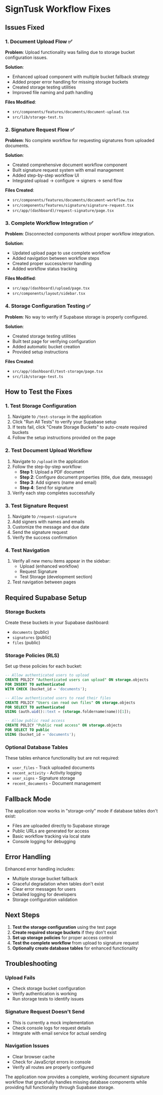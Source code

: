 # SignTusk Workflow Fixes

## Issues Fixed

### 1. Document Upload Flow ✅
**Problem**: Upload functionality was failing due to storage bucket configuration issues.

**Solution**:
- Enhanced upload component with multiple bucket fallback strategy
- Added proper error handling for missing storage buckets
- Created storage testing utilities
- Improved file naming and path handling

**Files Modified**:
- `src/components/features/documents/document-upload.tsx`
- `src/lib/storage-test.ts`

### 2. Signature Request Flow ✅
**Problem**: No complete workflow for requesting signatures from uploaded documents.

**Solution**:
- Created comprehensive document workflow component
- Built signature request system with email management
- Added step-by-step workflow UI
- Integrated upload → configure → signers → send flow

**Files Created**:
- `src/components/features/documents/document-workflow.tsx`
- `src/components/features/signature/signature-request.tsx`
- `src/app/(dashboard)/request-signature/page.tsx`

### 3. Complete Workflow Integration ✅
**Problem**: Disconnected components without proper workflow integration.

**Solution**:
- Updated upload page to use complete workflow
- Added navigation between workflow steps
- Created proper success/error handling
- Added workflow status tracking

**Files Modified**:
- `src/app/(dashboard)/upload/page.tsx`
- `src/components/layout/sidebar.tsx`

### 4. Storage Configuration Testing ✅
**Problem**: No way to verify if Supabase storage is properly configured.

**Solution**:
- Created storage testing utilities
- Built test page for verifying configuration
- Added automatic bucket creation
- Provided setup instructions

**Files Created**:
- `src/app/(dashboard)/test-storage/page.tsx`
- `src/lib/storage-test.ts`

## How to Test the Fixes

### 1. Test Storage Configuration
1. Navigate to `/test-storage` in the application
2. Click "Run All Tests" to verify your Supabase setup
3. If tests fail, click "Create Storage Buckets" to auto-create required buckets
4. Follow the setup instructions provided on the page

### 2. Test Document Upload Workflow
1. Navigate to `/upload` in the application
2. Follow the step-by-step workflow:
   - **Step 1**: Upload a PDF document
   - **Step 2**: Configure document properties (title, due date, message)
   - **Step 3**: Add signers (name and email)
   - **Step 4**: Send for signature
3. Verify each step completes successfully

### 3. Test Signature Request
1. Navigate to `/request-signature`
2. Add signers with names and emails
3. Customize the message and due date
4. Send the signature request
5. Verify the success confirmation

### 4. Test Navigation
1. Verify all new menu items appear in the sidebar:
   - Upload (enhanced workflow)
   - Request Signature
   - Test Storage (development section)
2. Test navigation between pages

## Required Supabase Setup

### Storage Buckets
Create these buckets in your Supabase dashboard:
- `documents` (public)
- `signatures` (public) 
- `files` (public)

### Storage Policies (RLS)
Set up these policies for each bucket:
```sql
-- Allow authenticated users to upload
CREATE POLICY "Authenticated users can upload" ON storage.objects
FOR INSERT TO authenticated
WITH CHECK (bucket_id = 'documents');

-- Allow authenticated users to read their files
CREATE POLICY "Users can read own files" ON storage.objects
FOR SELECT TO authenticated
USING (auth.uid()::text = (storage.foldername(name))[1]);

-- Allow public read access
CREATE POLICY "Public read access" ON storage.objects
FOR SELECT TO public
USING (bucket_id = 'documents');
```

### Optional Database Tables
These tables enhance functionality but are not required:
- `user_files` - Track uploaded documents
- `recent_activity` - Activity logging
- `user_signs` - Signature storage
- `recent_documents` - Document management

## Fallback Mode

The application now works in "storage-only" mode if database tables don't exist:
- Files are uploaded directly to Supabase storage
- Public URLs are generated for access
- Basic workflow tracking via local state
- Console logging for debugging

## Error Handling

Enhanced error handling includes:
- Multiple storage bucket fallback
- Graceful degradation when tables don't exist
- Clear error messages for users
- Detailed logging for developers
- Storage configuration validation

## Next Steps

1. **Test the storage configuration** using the test page
2. **Create required storage buckets** if they don't exist
3. **Set up storage policies** for proper access control
4. **Test the complete workflow** from upload to signature request
5. **Optionally create database tables** for enhanced functionality

## Troubleshooting

### Upload Fails
- Check storage bucket configuration
- Verify authentication is working
- Run storage tests to identify issues

### Signature Request Doesn't Send
- This is currently a mock implementation
- Check console logs for request details
- Integrate with email service for actual sending

### Navigation Issues
- Clear browser cache
- Check for JavaScript errors in console
- Verify all routes are properly configured

The application now provides a complete, working document signature workflow that gracefully handles missing database components while providing full functionality through Supabase storage.

